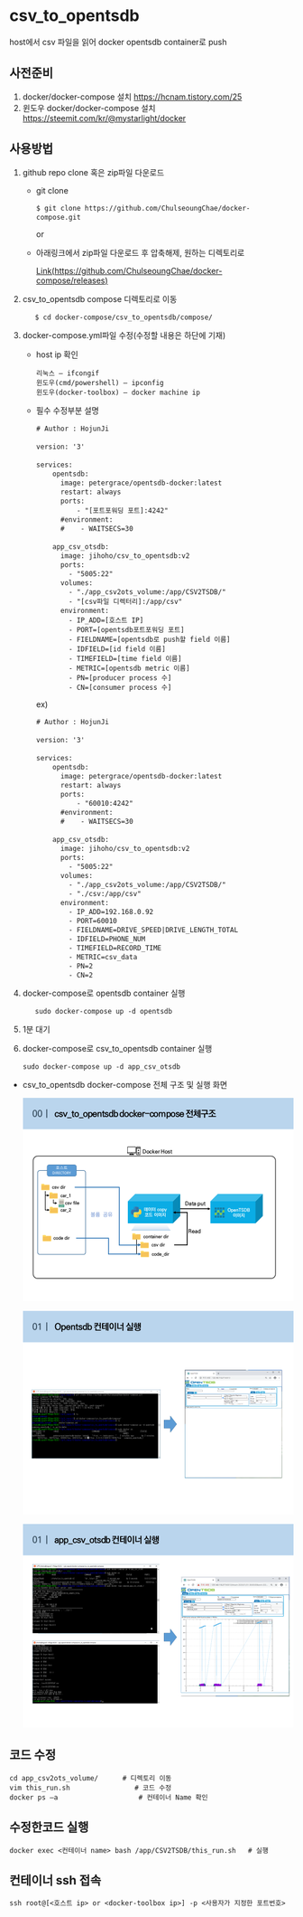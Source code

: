 # csv_to_opentsdb

host에서  csv 파일을 읽어 docker opentsdb container로 push

## 사전준비
  1.  docker/docker-compose 설치
      https://hcnam.tistory.com/25
  2. 윈도우 docker/docker-compose 설치
      https://steemit.com/kr/@mystarlight/docker


## 사용방법
  1. github repo clone 혹은 zip파일 다운로드
  
      - git clone
      
            $ git clone https://github.com/ChulseoungChae/docker-compose.git
        
        or
      
      - 아래링크에서 zip파일 다운로드 후 압축해제, 원하는 디렉토리로 
      
          [Link(https://github.com/ChulseoungChae/docker-compose/releases)](https://github.com/ChulseoungChae/docker-compose/releases)
      
  2. csv_to_opentsdb compose 디렉토리로 이동
  
            $ cd docker-compose/csv_to_opentsdb/compose/
  
  
  3. docker-compose.yml파일 수정(수정할 내용은 하단에 기재)

      - host ip 확인

            리눅스 – ifcongif
            윈도우(cmd/powershell) – ipconfig
            윈도우(docker-toolbox) – docker machine ip

      - 필수 수정부분 설명
        
        
        
        ```
        # Author : HojunJi
        
        version: '3'
        
        services: 
            opentsdb:
              image: petergrace/opentsdb-docker:latest
              restart: always
              ports:
                  - "[포트포워딩 포트]:4242"
              #environment:
              #    - WAITSECS=30   
        
            app_csv_otsdb:
              image: jihoho/csv_to_opentsdb:v2
              ports:
                - "5005:22"
              volumes:
                - "./app_csv2ots_volume:/app/CSV2TSDB/"
                - "[csv파일 디렉터리]:/app/csv"
              environment:
                - IP_ADD=[호스트 IP]
                - PORT=[opentsdb포트포워딩 포트]
                - FIELDNAME=[opentsdb로 push할 field 이름]
                - IDFIELD=[id field 이름]
                - TIMEFIELD=[time field 이름]
                - METRIC=[opentsdb metric 이름]
                - PN=[producer process 수]
                - CN=[consumer process 수]
        ```
        
           ex)
        
        ```
        # Author : HojunJi
        
        version: '3'
        
        services: 
            opentsdb:
              image: petergrace/opentsdb-docker:latest
              restart: always
              ports:
                  - "60010:4242"
              #environment:
              #    - WAITSECS=30   
        
            app_csv_otsdb:
              image: jihoho/csv_to_opentsdb:v2
              ports:
                - "5005:22"
              volumes:
                - "./app_csv2ots_volume:/app/CSV2TSDB/"
                - "./csv:/app/csv"
              environment:
                - IP_ADD=192.168.0.92
                - PORT=60010
                - FIELDNAME=DRIVE_SPEED|DRIVE_LENGTH_TOTAL
                - IDFIELD=PHONE_NUM
                - TIMEFIELD=RECORD_TIME
                - METRIC=csv_data
                - PN=2
                - CN=2
        ```

  4. docker-compose로 opentsdb container 실행

            sudo docker-compose up -d opentsdb

  5. 1분 대기

  6. docker-compose로 csv_to_opentsdb container 실행

        ```
        sudo docker-compose up -d app_csv_otsdb
        ```

        

  - csv_to_opentsdb docker-compose 전체 구조 및 실행 화면

    ![opentsdb](./image/image1.PNG)
    
    ![csv2ots](./image/image2.PNG)
    
    ![csv2ots](./image/image3.PNG)

## 코드 수정
    cd app_csv2ots_volume/      # 디렉토리 이동
    vim this_run.sh                # 코드 수정
    docker ps –a                    # 컨테이너 Name 확인

## 수정한코드 실행
    docker exec <컨테이너 name> bash /app/CSV2TSDB/this_run.sh   # 실행



## 컨테이너 ssh 접속

    ssh root@[<호스트 ip> or <docker-toolbox ip>] -p <사용자가 지정한 포트번호>

